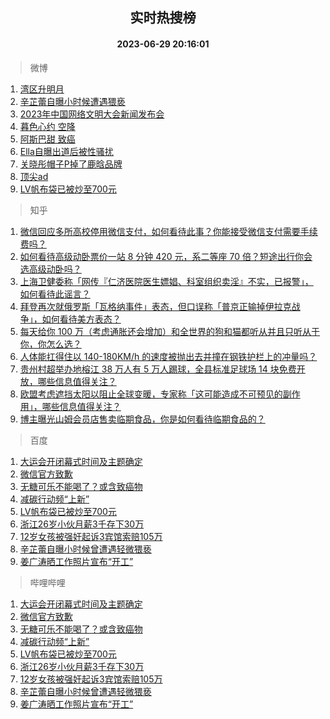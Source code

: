 <div align="center"><h2>实时热搜榜</h2><h4>2023-06-29 20:16:01</h4></div>

> 微博  

1. [湾区升明月](https://s.weibo.com/weibo?q=%E6%B9%BE%E5%8C%BA%E5%8D%87%E6%98%8E%E6%9C%88&t=31&band_rank=1&Refer=top)<br />
2. [辛芷蕾自曝小时候遭遇猥亵](https://s.weibo.com/weibo?q=%23%E8%BE%9B%E8%8A%B7%E8%95%BE%E8%87%AA%E6%9B%9D%E5%B0%8F%E6%97%B6%E5%80%99%E9%81%AD%E9%81%87%E7%8C%A5%E4%BA%B5%23&t=31&band_rank=2&Refer=top)<br />
3. [2023年中国网络文明大会新闻发布会](https://s.weibo.com/weibo?q=%232023%E5%B9%B4%E4%B8%AD%E5%9B%BD%E7%BD%91%E7%BB%9C%E6%96%87%E6%98%8E%E5%A4%A7%E4%BC%9A%E6%96%B0%E9%97%BB%E5%8F%91%E5%B8%83%E4%BC%9A%23&t=31&band_rank=3&Refer=top)<br />
4. [暮色心约 空降](https://s.weibo.com/weibo?q=%E6%9A%AE%E8%89%B2%E5%BF%83%E7%BA%A6%20%E7%A9%BA%E9%99%8D&t=31&band_rank=4&Refer=top)<br />
5. [阿斯巴甜 致癌](https://s.weibo.com/weibo?q=%23%E9%98%BF%E6%96%AF%E5%B7%B4%E7%94%9C%20%E8%87%B4%E7%99%8C%23&t=31&band_rank=5&Refer=top)<br />
6. [Ella自曝出道后被性骚扰](https://s.weibo.com/weibo?q=%23Ella%E8%87%AA%E6%9B%9D%E5%87%BA%E9%81%93%E5%90%8E%E8%A2%AB%E6%80%A7%E9%AA%9A%E6%89%B0%23&t=31&band_rank=6&Refer=top)<br />
7. [关晓彤帽子P掉了鹿晗品牌](https://s.weibo.com/weibo?q=%23%E5%85%B3%E6%99%93%E5%BD%A4%E5%B8%BD%E5%AD%90P%E6%8E%89%E4%BA%86%E9%B9%BF%E6%99%97%E5%93%81%E7%89%8C%23&t=31&band_rank=7&Refer=top)<br />
8. [顶尖ad](https://s.weibo.com/weibo?q=%E9%A1%B6%E5%B0%96ad&t=31&band_rank=8&Refer=top)<br />
9. [LV帆布袋已被炒至700元](https://s.weibo.com/weibo?q=%23LV%E5%B8%86%E5%B8%83%E8%A2%8B%E5%B7%B2%E8%A2%AB%E7%82%92%E8%87%B3700%E5%85%83%23&t=31&band_rank=9&Refer=top)<br />

> 知乎  

1. [微信回应多所高校停用微信支付，如何看待此事？你能接受微信支付需要手续费吗？](https://www.zhihu.com/question/609374806)<br />
2. [如何看待高级动卧票价一站 8 分钟 420 元，系二等座 70 倍？短途出行你会选高级动卧吗？](https://www.zhihu.com/question/609342725)<br />
3. [上海卫健委称「网传『仁济医院医生嫖娼、科室组织卖淫』不实，已报警」，如何看待此谣言？](https://www.zhihu.com/question/609373690)<br />
4. [拜登再次就俄罗斯「瓦格纳事件」表态，但口误称「普京正输掉伊拉克战争」，如何看待美方表态？](https://www.zhihu.com/question/609352184)<br />
5. [每天给你 100 万（考虑通胀还会增加）和全世界的狗和猫都听从并且只听从于你，你怎么选？](https://www.zhihu.com/question/606648178)<br />
6. [人体能扛得住以 140-180KM/h 的速度被抛出去并撞在钢铁护栏上的冲量吗？](https://www.zhihu.com/question/602955496)<br />
7. [贵州村超举办地榕江 38 万人有 5 万人踢球，全县标准足球场 14 块免费开放，哪些信息值得关注？](https://www.zhihu.com/question/609367220)<br />
8. [欧盟考虑遮挡太阳以阻止全球变暖，专家称「这可能造成不可预见的副作用」，哪些信息值得关注？](https://www.zhihu.com/question/609213930)<br />
9. [博主曝光山姆会员店售卖临期食品，你是如何看待临期食品的？](https://www.zhihu.com/question/609391770)<br />

> 百度  

1. [大运会开闭幕式时间及主题确定](https://www.baidu.com/s?wd=%E5%A4%A7%E8%BF%90%E4%BC%9A%E5%BC%80%E9%97%AD%E5%B9%95%E5%BC%8F%E6%97%B6%E9%97%B4%E5%8F%8A%E4%B8%BB%E9%A2%98%E7%A1%AE%E5%AE%9A&sa=fyb_news&rsv_dl=fyb_news)<br />
2. [微信官方致歉](https://www.baidu.com/s?wd=%E5%BE%AE%E4%BF%A1%E5%AE%98%E6%96%B9%E8%87%B4%E6%AD%89&sa=fyb_news&rsv_dl=fyb_news)<br />
3. [无糖可乐不能喝了？或含致癌物](https://www.baidu.com/s?wd=%E6%97%A0%E7%B3%96%E5%8F%AF%E4%B9%90%E4%B8%8D%E8%83%BD%E5%96%9D%E4%BA%86%EF%BC%9F%E6%88%96%E5%90%AB%E8%87%B4%E7%99%8C%E7%89%A9&sa=fyb_news&rsv_dl=fyb_news)<br />
4. [减碳行动频“上新”](https://www.baidu.com/s?wd=%E5%87%8F%E7%A2%B3%E8%A1%8C%E5%8A%A8%E9%A2%91%E2%80%9C%E4%B8%8A%E6%96%B0%E2%80%9D&sa=fyb_news&rsv_dl=fyb_news)<br />
5. [LV帆布袋已被炒至700元](https://www.baidu.com/s?wd=LV%E5%B8%86%E5%B8%83%E8%A2%8B%E5%B7%B2%E8%A2%AB%E7%82%92%E8%87%B3700%E5%85%83&sa=fyb_news&rsv_dl=fyb_news)<br />
6. [浙江26岁小伙月薪3千存下30万](https://www.baidu.com/s?wd=%E6%B5%99%E6%B1%9F26%E5%B2%81%E5%B0%8F%E4%BC%99%E6%9C%88%E8%96%AA3%E5%8D%83%E5%AD%98%E4%B8%8B30%E4%B8%87&sa=fyb_news&rsv_dl=fyb_news)<br />
7. [12岁女孩被强奸起诉3宾馆索赔105万](https://www.baidu.com/s?wd=12%E5%B2%81%E5%A5%B3%E5%AD%A9%E8%A2%AB%E5%BC%BA%E5%A5%B8%E8%B5%B7%E8%AF%893%E5%AE%BE%E9%A6%86%E7%B4%A2%E8%B5%94105%E4%B8%87&sa=fyb_news&rsv_dl=fyb_news)<br />
8. [辛芷蕾自曝小时候曾遭遇轻微猥亵](https://www.baidu.com/s?wd=%E8%BE%9B%E8%8A%B7%E8%95%BE%E8%87%AA%E6%9B%9D%E5%B0%8F%E6%97%B6%E5%80%99%E6%9B%BE%E9%81%AD%E9%81%87%E8%BD%BB%E5%BE%AE%E7%8C%A5%E4%BA%B5&sa=fyb_news&rsv_dl=fyb_news)<br />
9. [姜广涛晒工作照片宣布“开工”](https://www.baidu.com/s?wd=%E5%A7%9C%E5%B9%BF%E6%B6%9B%E6%99%92%E5%B7%A5%E4%BD%9C%E7%85%A7%E7%89%87%E5%AE%A3%E5%B8%83%E2%80%9C%E5%BC%80%E5%B7%A5%E2%80%9D&sa=fyb_news&rsv_dl=fyb_news)<br />

> 哔哩哔哩  

1. [大运会开闭幕式时间及主题确定](https://www.baidu.com/s?wd=%E5%A4%A7%E8%BF%90%E4%BC%9A%E5%BC%80%E9%97%AD%E5%B9%95%E5%BC%8F%E6%97%B6%E9%97%B4%E5%8F%8A%E4%B8%BB%E9%A2%98%E7%A1%AE%E5%AE%9A&sa=fyb_news&rsv_dl=fyb_news)<br />
2. [微信官方致歉](https://www.baidu.com/s?wd=%E5%BE%AE%E4%BF%A1%E5%AE%98%E6%96%B9%E8%87%B4%E6%AD%89&sa=fyb_news&rsv_dl=fyb_news)<br />
3. [无糖可乐不能喝了？或含致癌物](https://www.baidu.com/s?wd=%E6%97%A0%E7%B3%96%E5%8F%AF%E4%B9%90%E4%B8%8D%E8%83%BD%E5%96%9D%E4%BA%86%EF%BC%9F%E6%88%96%E5%90%AB%E8%87%B4%E7%99%8C%E7%89%A9&sa=fyb_news&rsv_dl=fyb_news)<br />
4. [减碳行动频“上新”](https://www.baidu.com/s?wd=%E5%87%8F%E7%A2%B3%E8%A1%8C%E5%8A%A8%E9%A2%91%E2%80%9C%E4%B8%8A%E6%96%B0%E2%80%9D&sa=fyb_news&rsv_dl=fyb_news)<br />
5. [LV帆布袋已被炒至700元](https://www.baidu.com/s?wd=LV%E5%B8%86%E5%B8%83%E8%A2%8B%E5%B7%B2%E8%A2%AB%E7%82%92%E8%87%B3700%E5%85%83&sa=fyb_news&rsv_dl=fyb_news)<br />
6. [浙江26岁小伙月薪3千存下30万](https://www.baidu.com/s?wd=%E6%B5%99%E6%B1%9F26%E5%B2%81%E5%B0%8F%E4%BC%99%E6%9C%88%E8%96%AA3%E5%8D%83%E5%AD%98%E4%B8%8B30%E4%B8%87&sa=fyb_news&rsv_dl=fyb_news)<br />
7. [12岁女孩被强奸起诉3宾馆索赔105万](https://www.baidu.com/s?wd=12%E5%B2%81%E5%A5%B3%E5%AD%A9%E8%A2%AB%E5%BC%BA%E5%A5%B8%E8%B5%B7%E8%AF%893%E5%AE%BE%E9%A6%86%E7%B4%A2%E8%B5%94105%E4%B8%87&sa=fyb_news&rsv_dl=fyb_news)<br />
8. [辛芷蕾自曝小时候曾遭遇轻微猥亵](https://www.baidu.com/s?wd=%E8%BE%9B%E8%8A%B7%E8%95%BE%E8%87%AA%E6%9B%9D%E5%B0%8F%E6%97%B6%E5%80%99%E6%9B%BE%E9%81%AD%E9%81%87%E8%BD%BB%E5%BE%AE%E7%8C%A5%E4%BA%B5&sa=fyb_news&rsv_dl=fyb_news)<br />
9. [姜广涛晒工作照片宣布“开工”](https://www.baidu.com/s?wd=%E5%A7%9C%E5%B9%BF%E6%B6%9B%E6%99%92%E5%B7%A5%E4%BD%9C%E7%85%A7%E7%89%87%E5%AE%A3%E5%B8%83%E2%80%9C%E5%BC%80%E5%B7%A5%E2%80%9D&sa=fyb_news&rsv_dl=fyb_news)<br />
